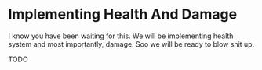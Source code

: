 # Implementing Health And Damage

I know you have been waiting for this. We will be implementing health system and most importantly,
damage. Soo we will be ready to blow shit up.

TODO

